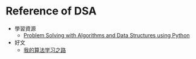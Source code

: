 # Reference of DSA

* 學習資源
    * [Problem Solving with Algorithms and Data Structures using Python](http://interactivepython.org/runestone/static/pythonds/index.html)
* 好文
    * [我的算法学习之路](http://zh.lucida.me/blog/on-learning-algorithms/)
